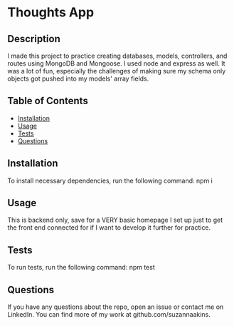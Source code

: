 # Thoughts App

## Description
I made this project to practice creating databases, models, controllers, and routes using MongoDB and Mongoose.  I used node and express as well.  It was a lot of fun, especially the challenges of making sure my schema only objects got pushed into my models' array fields.

## Table of Contents
* [Installation](#installation)
* [Usage](#usage)
* [Tests](#tests)
* [Questions](#questions)

## Installation
To install necessary dependencies, run the following command:
npm i
  
## Usage
This is backend only, save for a VERY basic homepage I set up just to get the front end connected for if I want to develop it further for practice. 

## Tests
To run tests, run the following command: 
npm test

## Questions
If you have any questions about the repo, open an issue or contact me on LinkedIn.
You can find more of my work at github.com/suzannaakins.
